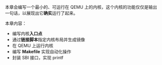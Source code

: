 本章会编写一个最小的、可运行在 QEMU 上的内核，这个内核的功能仅仅是输出一句话，以展现出它**确实**运行了起来。

本章内容：

- 编写内核**入口点**
- 通过**链接脚本**指定内核布局并生成镜像
- 在 QEMU 上运行内核
- 编写 **Makefile** 实现自动化操作
- 封装 SBI 接口，实现 printf